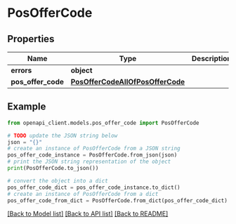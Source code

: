 # PosOfferCode


## Properties

Name | Type | Description | Notes
------------ | ------------- | ------------- | -------------
**errors** | **object** |  | [optional] 
**pos_offer_code** | [**PosOfferCodeAllOfPosOfferCode**](PosOfferCodeAllOfPosOfferCode.md) |  | [optional] 

## Example

```python
from openapi_client.models.pos_offer_code import PosOfferCode

# TODO update the JSON string below
json = "{}"
# create an instance of PosOfferCode from a JSON string
pos_offer_code_instance = PosOfferCode.from_json(json)
# print the JSON string representation of the object
print(PosOfferCode.to_json())

# convert the object into a dict
pos_offer_code_dict = pos_offer_code_instance.to_dict()
# create an instance of PosOfferCode from a dict
pos_offer_code_from_dict = PosOfferCode.from_dict(pos_offer_code_dict)
```
[[Back to Model list]](../README.md#documentation-for-models) [[Back to API list]](../README.md#documentation-for-api-endpoints) [[Back to README]](../README.md)



